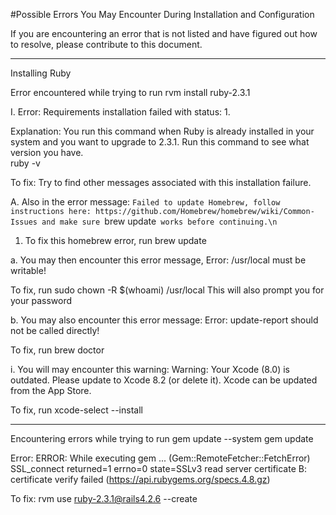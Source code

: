 #Possible Errors You May Encounter During Installation and Configuration

If you are encountering an error that is not listed and have figured out how to resolve, please contribute to this document.

------------
Installing Ruby

Error encountered while trying to run
rvm install ruby-2.3.1

I. Error:
Requirements installation failed with status: 1.

Explanation: You run this command when Ruby is already installed in your system and you want to upgrade to 2.3.1.
Run this command to see what version you have.  
ruby -v

To fix:
Try to find other messages associated with this installation failure.

A. Also in the error message:
`Failed to update Homebrew, follow instructions here:
    https://github.com/Homebrew/homebrew/wiki/Common-Issues
and make sure `brew update` works before continuing.\n`

1. To fix this homebrew error, run
brew update

a. You may then encounter this error message,
Error: /usr/local must be writable!

To fix, run
sudo chown -R $(whoami) /usr/local
This will also prompt you for your password

b. You may also encounter this error message:
Error: update-report should not be called directly!

To fix, run
brew doctor

i. You will may encounter this warning:
Warning: Your Xcode (8.0) is outdated.
Please update to Xcode 8.2 (or delete it).
Xcode can be updated from the App Store.

To fix, run
xcode-select --install


------------

Encountering errors while trying to run
gem update --system
gem update

Error: ERROR:  While executing gem ... (Gem::RemoteFetcher::FetchError)
    SSL_connect returned=1 errno=0 state=SSLv3 read server certificate B: certificate verify failed (https://api.rubygems.org/specs.4.8.gz)

To fix:
rvm use ruby-2.3.1@rails4.2.6 --create
